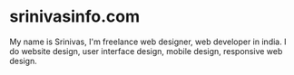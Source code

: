 srinivasinfo.com
================

My name is Srinivas, I'm freelance web designer, web developer in india. I do website design, user interface design, mobile design, responsive web design.
